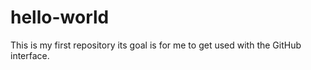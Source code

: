 hello-world
===========

This is my first repository its goal is for me to get used with the GitHub interface.
